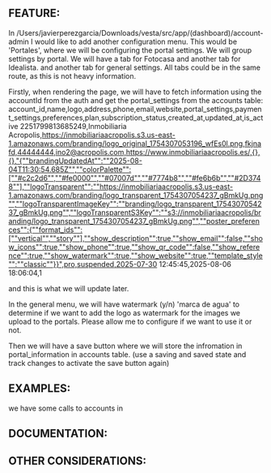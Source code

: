 ## FEATURE:
In /Users/javierperezgarcia/Downloads/vesta/src/app/(dashboard)/account-admin I would like to add another configuration menu. This would be 'Portales', where we will be configuring the portal settings. We will group settings by portal. We will have a tab for Fotocasa and another tab for Idealista. and another tab for general settings. All tabs could be in the same route, as this is not heavy information. 

Firstly, when rendering the page, we will have to fetch information using the accountId from the auth and get the portal_settings from the accounts table: account_id,name,logo,address,phone,email,website,portal_settings,payment_settings,preferences,plan,subscription_status,created_at,updated_at,is_active
2251799813685249,Inmobiliaria Acropolis,https://inmobiliariaacropolis.s3.us-east-1.amazonaws.com/branding/logo_original_1754307053196_wfEs0l.png,fkjnafd,44444444,ino2@acropolis.com,https://www.inmobiliariaacropolis.es/,{},{},"{""brandingUpdatedAt"":""2025-08-04T11:30:54.685Z"",""colorPalette"":[""#c2c2d6"",""#fe0000"",""#07007d"",""#7774b8"",""#fe6b6b"",""#2D3748""],""logoTransparent"":""https://inmobiliariaacropolis.s3.us-east-1.amazonaws.com/branding/logo_transparent_1754307054237_gBmkUg.png"",""logoTransparentImageKey"":""branding/logo_transparent_1754307054237_gBmkUg.png"",""logoTransparentS3Key"":""s3://inmobiliariaacropolis/branding/logo_transparent_1754307054237_gBmkUg.png"",""poster_preferences"":{""format_ids"":[""vertical"",""story""],""show_description"":true,""show_email"":false,""show_icons"":true,""show_phone"":true,""show_qr_code"":false,""show_reference"":true,""show_watermark"":true,""show_website"":true,""template_style"":""classic""}}",pro,suspended,2025-07-30 12:45:45,2025-08-06 18:06:04,1


and this is what we will update later. 

In the general menu, we will have watermark (y/n) 'marca de agua' to determine if we want to add the logo as watermark for the images we upload to the portals. Please allow me to configure if we want to use it or not.

Then we will have a save button where we will store the infromation in portal_information in accounts table. (use a saving and saved state and track changes to activate the save button again)




## EXAMPLES:
we have some calls to accounts in 

## DOCUMENTATION:



## OTHER CONSIDERATIONS:

